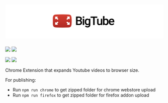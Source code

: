 # ![](banner.png)

[![](https://ianchen.xyz/portfolio/bigtube/img/browser.png)](https://ianchen.xyz/portfolio/bigtube)
[![](https://ianchen.xyz/portfolio/bigtube/img/bigtube.png)](https://ianchen.xyz/portfolio/bigtube)

[![](https://developer.chrome.com/webstore/images/ChromeWebStore_BadgeWBorder_v2_206x58.png)](https://chrome.google.com/webstore/detail/bigtube/gdkadbhiemijfpoochcieonikoaciapi) [![](https://ffp4g1ylyit3jdyti1hqcvtb-wpengine.netdna-ssl.com/addons/files/2015/11/get-the-addon.png)](https://addons.mozilla.org/en-US/firefox/addon/bigtube/)

Chrome Extension that expands Youtube videos to browser size.

For publishing:

- Run `npm run chrome` to get zipped folder for chrome webstore upload
- Run `npm run firefox` to get zipped folder for firefox addon upload
